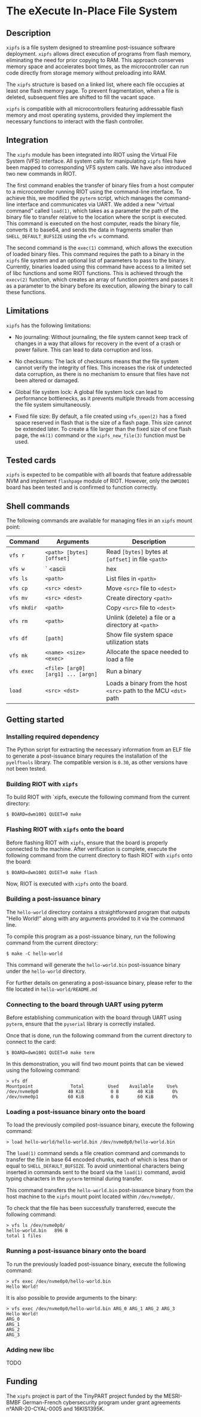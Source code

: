 # The eXecute In-Place File System

## Description

`xipfs` is a file system designed to streamline post-issuance software
deployment. `xipfs` allows direct execution of programs from flash
memory, eliminating the need for prior copying to RAM. This approach
conserves memory space and accelerates boot times, as the
microcontroller can run code directly from storage memory without
preloading into RAM.

The `xipfs` structure is based on a linked list, where each file
occupies at least one flash memory page. To prevent fragmentation, when
a file is deleted, subsequent files are shifted to fill the vacant
space.

`xipfs` is compatible with all microcontrollers featuring addressable
flash memory and most operating systems, provided they implement the
necessary functions to interact with the flash controller.

## Integration

The `xipfs` module has been integrated into RIOT using the Virtual File
System (VFS) interface. All system calls for manipulating `xipfs` files
have been mapped to corresponding VFS system calls. We have also
introduced two new commands in RIOT.

The first command enables the transfer of binary files from a host
computer to a microcontroller running RIOT using the command-line
interface. To achieve this, we modified the `pyterm` script, which
manages the command-line interface and communicates via UART. We added
a new "virtual command" called `load(1)`, which takes as a parameter
the path of the binary file to transfer relative to the location where
the script is executed. This command is executed on the host computer,
reads the binary file, converts it to base64, and sends the data in
fragments smaller than `SHELL_DEFAULT_BUFSIZE` using the `vfs w`
command.

The second command is the `exec(1)` command, which allows the execution
of loaded binary files. This command requires the path to a binary in
the `xipfs` file system and an optional list of parameters to pass to
the binary. Currently, binaries loaded using this command have access to
a limited set of libc functions and some RIOT functions. This is
achieved through the `execv(2)` function, which creates an array of
function pointers and passes it as a parameter to the binary before its
execution, allowing the binary to call these functions.

## Limitations

`xipfs` has the following limitations:

- No journaling: Without journaling, the file system cannot keep track
  of changes in a way that allows for recovery in the event of a crash or
  power failure. This can lead to data corruption and loss.

- No checksums: The lack of checksums means that the file system cannot
  verify the integrity of files. This increases the risk of undetected
  data corruption, as there is no mechanism to ensure that files have not
  been altered or damaged.

- Global file system lock: A global file system lock can lead to
  performance bottlenecks, as it prevents multiple threads from accessing
  the file system simultaneously.

- Fixed file size: By default, a file created using `vfs_open(2)` has a
  fixed space reserved in flash that is the size of a flash page. This
  size cannot be extended later. To create a file larger than the fixed
  size of one flash page, the `mk(1)` command or the `xipfs_new_file(3)`
  function must be used.

## Tested cards

`xipfs` is expected to be compatible with all boards that feature
addressable NVM and implement `flashpage` module of RIOT. However, only
the `DWM1001` board has been tested and is confirmed to function
correctly.

## Shell commands

The following commands are available for managing files in an `xipfs`
mount point:

| Command    | Arguments                             | Description                                                                                             |
|------------|---------------------------------------|---------------------------------------------------------------------------------------------------------|
| `vfs r`    | `<path> [bytes] [offset]`             | Read `[bytes]` bytes at `[offset]` in file `<path>`                                                     |
| `vfs w`    | `<path> <ascii|hex|b64> <a|o> <data>` | Write (`<a>`: append, `<o>` overwrite) `<ascii>` or `<hex>` or `<b64>` string `<data>` in file `<path>` |
| `vfs ls`   | `<path>`                              | List files in `<path>`                                                                                  |
| `vfs cp`   | `<src> <dest>`                        | Move `<src>` file to `<dest>`                                                                           |
| `vfs mv`   | `<src> <dest>`                        | Create directory `<path>`                                                                               |
| `vfs mkdir`| `<path>`                              | Copy `<src>` file to `<dest>`                                                                           |
| `vfs rm`   | `<path>`                              | Unlink (delete) a file or a directory at `<path>`                                                       |
| `vfs df`   | `[path]`                              | Show file system space utilization stats                                                                |
| `vfs mk`   | `<name> <size> <exec>`                | Allocate the space needed to load a file                                                                |
| `vfs exec` | `<file> [arg0] [arg1] ... [argn]`     | Run a binary                                                                                            |
| `load`     | `<src> <dst>`                         | Loads a binary from the host `<src>` path to the MCU `<dst>` path                                       |

## Getting started

### Installing required dependency

The Python script for extracting the necessary information from an ELF
file to generate a post-issuance binary requires the installation of the
`pyelftools` library. The compatible version is `0.30`, as other
versions have not been tested.

### Building RIOT with `xipfs`

To build RIOT with `xipfs, execute the following command from the
current directory:

```console
$ BOARD=dwm1001 QUIET=0 make
```

### Flashing RIOT with `xipfs` onto the board

Before flashing RIOT with `xipfs`, ensure that the board is properly
connected to the machine. After verification is complete, execute the
following command from the current directory to flash RIOT with `xipfs`
onto the board:

```console
$ BOARD=dwm1001 QUIET=0 make flash
```

Now, RIOT is executed with `xipfs` onto the board.

### Building a post-issuance binary

The `hello-world` directory contains a straightforward program that
outputs "Hello World!" along with any arguments provided to it via the
command line.

To compile this program as a post-issuance binary, run the following
command from the current directory:

```console
$ make -C hello-world
```

This command will generate the `hello-world.bin` post-issuance binary
under the `hello-world` directory.

For further details on generating a post-issuance binary, please refer
to the file located in `hello-world/README.md`

### Connecting to the board through UART using pyterm

Before establishing communication with the board through UART using
`pyterm`, ensure that the `pyserial` library is correctly installed.

Once that is done, run the following command from the current directory
to connect to the card:

```console
$ BOARD=dwm1001 QUIET=0 make term
```

In this demonstration, you will find two mount points that can be viewed
using the following command:

```console
> vfs df
Mountpoint              Total         Used    Available     Use%
/dev/nvme0p0           40 KiB          0 B       40 KiB       0%
/dev/nvme0p1           60 KiB          0 B       60 KiB       0%
```

### Loading a post-issuance binary onto the board

To load the previously compiled post-issuance binary, execute the
following command:

```console
> load hello-world/hello-world.bin /dev/nvme0p0/hello-world.bin
```

The `load(1)` command sends a file creation command and commands to
transfer the file in base 64 encoded chunks, each of which is less than
or equal to `SHELL_DEFAULT_BUFSIZE`. To avoid unintentional characters
being inserted in commands sent to the board via the `load(1)` command,
avoid typing characters in the `pyterm` terminal during transfer.

This command transfers the `hello-world.bin` post-issuance binary from
the host machine to the `xipfs` mount point located within
`/dev/nvme0p0/`.

To check that the file has been successfully transferred, execute the
following command:

```console
> vfs ls /dev/nvme0p0/
hello-world.bin   896 B
total 1 files
```

### Running a post-issuance binary onto the board

To run the previously loaded post-issuance binary, execute the following
command:

```console
> vfs exec /dev/nvme0p0/hello-world.bin
Hello World!
```

It is also possible to provide arguments to the binary:

```console
> vfs exec /dev/nvme0p0/hello-world.bin ARG_0 ARG_1 ARG_2 ARG_3
Hello World!
ARG_0
ARG_1
ARG_2
ARG_3
```

### Adding new libc

TODO

## Funding

The `xipfs` project is part of the TinyPART project funded by the
MESRI-BMBF German-French cybersecurity program under grant agreements
n°ANR-20-CYAL-0005 and 16KIS1395K.

